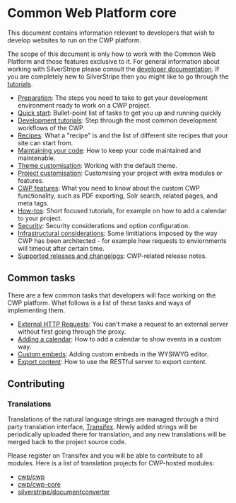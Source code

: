 # Common Web Platform core

This document contains information relevant to developers that wish to develop websites to run on the CWP platform.

The scope of this document is only how to work with the Common Web Platform and those features exclusive to it. For
general information about working with SilverStripe please consult the
[developer documentation](http://doc.silverstripe.org/). If you are completely new to SilverStripe then you might like
to go through the [tutorials](http://doc.silverstripe.org/framework/en/tutorials).

 * [Preparation](preparation-of-the-developer-environment): The steps you need to take to get your development
 environment ready to work on a CWP project.
 * [Quick start](quick-start): Bullet-point list of tasks to get you up and running quickly
 * [Development tutorials](development-tutorials): Step through the most common development workflows of the CWP.
 * [Recipes](recipes): What a "recipe" is and the list of different site recipes that your site can start from.
 * [Maintaining your code](maintaining-your-code): How to keep your code maintained and maintenable.
 * [Theme customisation](customising-the-default-theme): Working with the default theme.
 * [Project customisation](customising-the-default-functionality): Customising your project with extra modules or
 features.
 * [CWP features](cwp-features): What you need to know about the custom CWP functionality, such as PDF
exporting, Solr search, related pages, and meta tags.
 * [How-tos](how-tos): Short focused tutorials, for example on how to add a calendar to your project.
 * [Security](security): Security considerations and option configuration.
 * [Infrastructural considerations](infrastructural-considerations): Some limitiations imposed by the way CWP has been
architected - for example how requests to enviornments will timeout after certain time.
 * [Supported releases and changelogs](/releases/): CWP-related release notes.

## Common tasks

There are a few common tasks that developers will face working on the CWP platform. What follows is a list of these
tasks and ways of implementing them.

 * [External HTTP Requests](how-tos/external_http_requests_with_proxy): You can't make a request to an external server
 without first going through the proxy.
 * [Adding a calendar](how-tos/adding-a-calendar): How to add a calendar to show events in a custom way.
 * [Custom embeds](how-tos/custom_embeds-in-the-WYSIWYG-editor): Adding custom embeds in the WYSIWYG editor.
 * [Export content](how-tos/exporting_content): How to use the RESTful server to export content.

## Contributing

### Translations

Translations of the natural language strings are managed through a third party translation interface,
[Transifex](http://transifex.com). Newly added strings will be periodically uploaded there for translation, and any new
translations will be merged back to the project source code.

Please register on Transifex and you will be able to contribute to all modules. Here is a list of translation projects
for CWP-hosted modules:

* [cwp/cwp](https://www.transifex.com/projects/p/silverstripe-cwp/)
* [cwp/cwp-core](https://www.transifex.com/projects/p/silverstripe-cwp-core/)
* [silverstripe/documentconverter](https://www.transifex.com/projects/p/silverstripe-documentconverter/)
